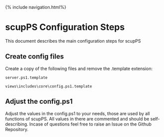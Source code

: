 {% include navigation.html%}

# scupPS Configuration Steps
This document describes the main configuration steps for scupPS

## Create config files
Create a copy of the following files and remove the .template extension:
```
server.ps1.template
```
```
views\includes\core\config.ps1.template
```

## Adjust the config.ps1
Adjust the values in the config.ps1 to your needs, those are used by all functions of scupPS.
All values in there are commented and should be self-describing. Incase of questions feel free to raise an Issue on the Github Repository.